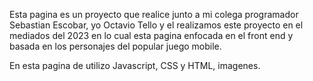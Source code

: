 Esta pagina es un proyecto que realice junto a mi colega programador Sebastian Escobar, yo Octavio Tello y el realizamos este proyecto en el mediados del
 2023 en lo cual esta pagina enfocada en el front end y basada en los personajes del popular juego mobile.

En esta pagina de utilizo Javascript, CSS y HTML, imagenes.


